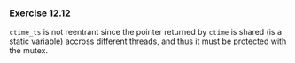 ### Exercise 12.12
`ctime_ts` is not reentrant since the pointer returned by `ctime` is shared (is a static variable) accross different threads, and thus it must be protected with the mutex.
